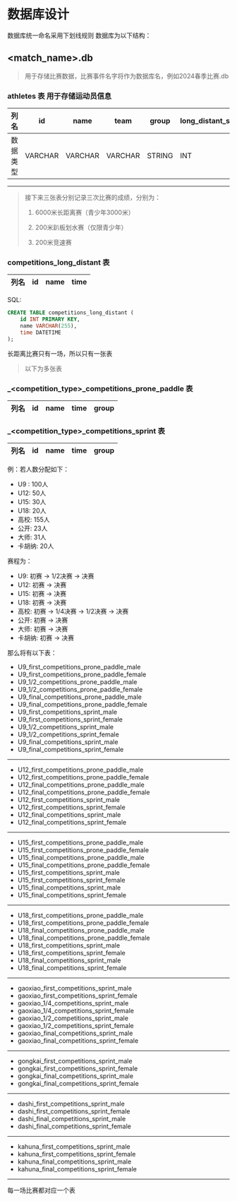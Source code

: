 # 数据库设计

数据库统一命名采用下划线规则
数据库为以下结构：

## <match_name>.db

> 用于存储比赛数据，比赛事件名字将作为数据库名，例如2024春季比赛.db

### athletes 表 用于存储运动员信息

[//]: # (todo 问题：初赛积分如何计算？)

| 列名   | id      | name    | team    | group  | long_distant_score | prone_paddle_score | sprint_score |
|------|---------|---------|---------|--------|--------------------|--------------------|--------------|
| 数据类型 | VARCHAR | VARCHAR | VARCHAR | STRING | INT                | INT                | INT          |

---

> 接下来三张表分别记录三次比赛的成绩，分别为：
>
> 1. 6000米长距离赛（青少年3000米）
>
> 2. 200米趴板划水赛（仅限青少年）
>
> 3. 200米竞速赛

### competitions_long_distant 表

| 列名 | id | name | time |
|----|----|------|------|

SQL:

```sql
CREATE TABLE competitions_long_distant (
    id INT PRIMARY KEY,
    name VARCHAR(255),
    time DATETIME
);
```

长距离比赛只有一场，所以只有一张表

> 以下为多张表

### <gruop>_<competition_type>_competitions_prone_paddle 表

| 列名 | id | name | time | group |
|----|----|------|------|-------|

### <gruop>_<competition_type>_competitions_sprint 表

| 列名 | id | name | time | group |
|----|----|------|------|-------|

例：若人数分配如下：

- U9 : 100人
- U12: 50人
- U15: 30人
- U18: 20人
- 高校: 155人
- 公开: 23人
- 大师: 31人
- 卡胡纳: 20人

赛程为：

- U9: 初赛 -> 1/2决赛 -> 决赛
- U12: 初赛 -> 决赛
- U15: 初赛 -> 决赛
- U18: 初赛 -> 决赛
- 高校: 初赛 -> 1/4决赛 -> 1/2决赛 -> 决赛
- 公开: 初赛 -> 决赛
- 大师: 初赛 -> 决赛
- 卡胡纳: 初赛 -> 决赛

那么将有以下表：

- U9_first_competitions_prone_paddle_male
- U9_first_competitions_prone_paddle_female
- U9_1/2_competitions_prone_paddle_male
- U9_1/2_competitions_prone_paddle_female
- U9_final_competitions_prone_paddle_male
- U9_final_competitions_prone_paddle_female
- U9_first_competitions_sprint_male
- U9_first_competitions_sprint_female
- U9_1/2_competitions_sprint_male
- U9_1/2_competitions_sprint_female
- U9_final_competitions_sprint_male
- U9_final_competitions_sprint_female

---

- U12_first_competitions_prone_paddle_male
- U12_first_competitions_prone_paddle_female
- U12_final_competitions_prone_paddle_male
- U12_final_competitions_prone_paddle_female
- U12_first_competitions_sprint_male
- U12_first_competitions_sprint_female
- U12_final_competitions_sprint_male
- U12_final_competitions_sprint_female

---

- U15_first_competitions_prone_paddle_male
- U15_first_competitions_prone_paddle_female
- U15_final_competitions_prone_paddle_male
- U15_final_competitions_prone_paddle_female
- U15_first_competitions_sprint_male
- U15_first_competitions_sprint_female
- U15_final_competitions_sprint_male
- U15_final_competitions_sprint_female

---

- U18_first_competitions_prone_paddle_male
- U18_first_competitions_prone_paddle_female
- U18_final_competitions_prone_paddle_male
- U18_final_competitions_prone_paddle_female
- U18_first_competitions_sprint_male
- U18_first_competitions_sprint_female
- U18_final_competitions_sprint_male
- U18_final_competitions_sprint_female

---

- gaoxiao_first_competitions_sprint_male
- gaoxiao_first_competitions_sprint_female
- gaoxiao_1/4_competitions_sprint_male
- gaoxiao_1/4_competitions_sprint_female
- gaoxiao_1/2_competitions_sprint_male
- gaoxiao_1/2_competitions_sprint_female
- gaoxiao_final_competitions_sprint_male
- gaoxiao_final_competitions_sprint_female

---

- gongkai_first_competitions_sprint_male
- gongkai_first_competitions_sprint_female
- gongkai_final_competitions_sprint_male
- gongkai_final_competitions_sprint_female

---

- dashi_first_competitions_sprint_male
- dashi_first_competitions_sprint_female
- dashi_final_competitions_sprint_male
- dashi_final_competitions_sprint_female

---

- kahuna_first_competitions_sprint_male
- kahuna_first_competitions_sprint_female
- kahuna_final_competitions_sprint_male
- kahuna_final_competitions_sprint_female

---

每一场比赛都对应一个表
